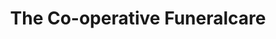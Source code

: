 ---
title: "The Co-operative Funeralcare"
url: /berkhamsted/the-co-operative-funeralcare/
shop: funeral directors
---